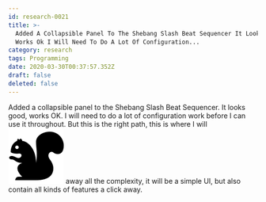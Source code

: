 ```yaml
---
id: research-0021
title: >-
  Added A Collapsible Panel To The Shebang Slash Beat Sequencer It Looks Good
  Works Ok I Will Need To Do A Lot Of Configuration...
category: research
tags: Programming
date: 2020-03-30T00:37:57.352Z
draft: false
deleted: false
---
```


Added a collapsible panel to the Shebang Slash Beat Sequencer. It looks good, works OK. I will need to do a lot of configuration work before I can use it throughout. But this is the right path, this is where I will ![Squirrel](image/research-0021-squirrel.svg) away all the complexity, it will be a simple UI, but also contain all kinds of features a click away.
